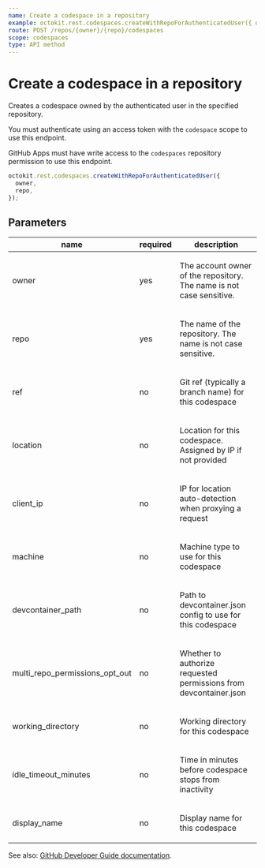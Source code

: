 ```yaml
---
name: Create a codespace in a repository
example: octokit.rest.codespaces.createWithRepoForAuthenticatedUser({ owner, repo })
route: POST /repos/{owner}/{repo}/codespaces
scope: codespaces
type: API method
---
```


# Create a codespace in a repository

Creates a codespace owned by the authenticated user in the specified repository.

You must authenticate using an access token with the `codespace` scope to use this endpoint.

GitHub Apps must have write access to the `codespaces` repository permission to use this endpoint.

```js
octokit.rest.codespaces.createWithRepoForAuthenticatedUser({
  owner,
  repo,
});
```

## Parameters

<table>
  <thead>
    <tr>
      <th>name</th>
      <th>required</th>
      <th>description</th>
    </tr>
  </thead>
  <tbody>
    <tr><td>owner</td><td>yes</td><td>

The account owner of the repository. The name is not case sensitive.

</td></tr>
<tr><td>repo</td><td>yes</td><td>

The name of the repository. The name is not case sensitive.

</td></tr>
<tr><td>ref</td><td>no</td><td>

Git ref (typically a branch name) for this codespace

</td></tr>
<tr><td>location</td><td>no</td><td>

Location for this codespace. Assigned by IP if not provided

</td></tr>
<tr><td>client_ip</td><td>no</td><td>

IP for location auto-detection when proxying a request

</td></tr>
<tr><td>machine</td><td>no</td><td>

Machine type to use for this codespace

</td></tr>
<tr><td>devcontainer_path</td><td>no</td><td>

Path to devcontainer.json config to use for this codespace

</td></tr>
<tr><td>multi_repo_permissions_opt_out</td><td>no</td><td>

Whether to authorize requested permissions from devcontainer.json

</td></tr>
<tr><td>working_directory</td><td>no</td><td>

Working directory for this codespace

</td></tr>
<tr><td>idle_timeout_minutes</td><td>no</td><td>

Time in minutes before codespace stops from inactivity

</td></tr>
<tr><td>display_name</td><td>no</td><td>

Display name for this codespace

</td></tr>
  </tbody>
</table>

See also: [GitHub Developer Guide documentation](https://docs.github.com/rest/reference/codespaces#create-a-codespace-in-a-repository).
